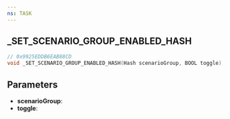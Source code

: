 ```yaml
---
ns: TASK
---
```

## _SET_SCENARIO_GROUP_ENABLED_HASH

```c
// 0x9925EDDB6EAB88CD
void _SET_SCENARIO_GROUP_ENABLED_HASH(Hash scenarioGroup, BOOL toggle);
```

## Parameters
* **scenarioGroup**:
* **toggle**:

